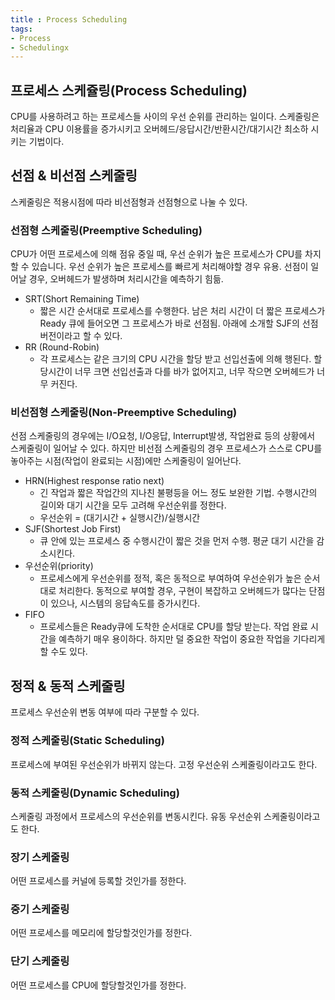 ```yaml
---
title : Process Scheduling
tags:
- Process
- Schedulingx
---
```


## 프로세스 스케쥴링(Process Scheduling)

CPU를 사용하려고 하는 프로세스들 사이의 우선 순위를 관리하는 일이다. 스케줄링은 처리율과 CPU 이용률을 증가시키고 오버헤드/응답시간/반환시간/대기시간 최소하 시키는 기법이다.


## 선점 & 비선점 스케줄링

스케줄링은 적용시점에 따라 비선점형과 선점형으로 나눌 수 있다.

### 선점형 스케줄링(Preemptive Scheduling)

CPU가 어떤 프로세스에 의해 점유 중일 때, 우선 순위가 높은 프로세스가 CPU를 차지할 수 있습니다. 우선 순위가 높은 프로세스를 빠르게 처리해야할 경우 유용. 선점이 일어날 경우, 오버헤드가 발생하며 처리시간을 예측하기 힘듦.

* SRT(Short Remaining Time)
  * 짧은 시간 순서대로 프로세스를 수행한다. 남은 처리 시간이 더 짧은 프로세스가 Ready 큐에 들어오면 그 프로세스가 바로 선점됨. 아래에 소개할 SJF의 선점 버전이라고 할 수 있다.
* RR (Round-Robin)
  * 각 프로세스는 같은 크기의 CPU 시간을 할당 받고 선입선출에 의해 행된다. 할당시간이 너무 크면 선입선출과 다를 바가 없어지고, 너무 작으면 오버헤드가 너무 커진다.

### 비선점형 스케줄링(Non-Preemptive Scheduling)

선점 스케줄링의 경우에는 I/O요청, I/O응답, Interrupt발생, 작업완료 등의 상황에서 스케줄링이 일어날 수 있다. 하지만 비선점 스케줄링의 경우 프로세스가 스스로 CPU를 놓아주는 시점(작업이 완료되는 시점)에만 스케줄링이 일어난다. 

* HRN(Highest response ratio next)
  * 긴 작업과 짧은 작업간의 지나친 불평등을 어느 정도 보완한 기법. 수행시간의 길이와 대기 시간을 모두 고려해 우선순위를 정한다.
  * 우선순위 = (대기시간 + 실행시간)/실행시간
* SJF(Shortest Job First)
  * 큐 안에 있는 프로세스 중 수행시간이 짧은 것을 먼저 수행. 평균 대기 시간을 감소시킨다.
* 우선순위(priority)
  * 프로세스에게 우선순위를 정적, 혹은 동적으로 부여하여 우선순위가 높은 순서대로 처리한다. 동적으로 부여할 경우, 구현이 복잡하고 오버헤드가 많다는 단점이 있으나, 시스템의 응답속도를 증가시킨다.
* FIFO
  * 프로세스들은 Ready큐에 도착한 순서대로 CPU를 할당 받는다. 작업 완료 시간을 예측하기 매우 용이하다. 하지만 덜 중요한 작업이 중요한 작업을 기다리게 할 수도 있다.

## 정적 & 동적 스케줄링

프로세스 우선순위 변동 여부에 따라 구분할 수 있다.

### 정적 스케줄링(Static Scheduling)

프로세스에 부여된 우선순위가 바뀌지 않는다. 고정 우선순위 스케줄링이라고도 한다.

### 동적 스케줄링(Dynamic Scheduling)

스케줄링 과정에서 프로세스의 우선순위를 변동시킨다. 유동 우선순위 스케줄링이라고도 한다.

### 장기 스케줄링

어떤 프로세스를 커널에 등록할 것인가를 정한다.

### 중기 스케줄링

어떤 프로세스를 메모리에 할당할것인가를 정한다.

### 단기 스케줄링

어떤 프로세스를 CPU에 할당할것인가를 정한다.



